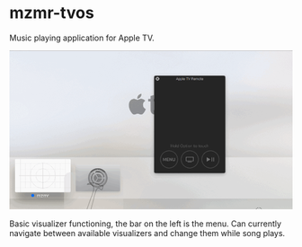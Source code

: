 # mzmr-tvos

Music playing application for Apple TV.

![](./mzmr-0-2.gif)

Basic visualizer functioning, the bar on the left is the menu.  Can currently navigate between available visualizers and change them while song plays.
